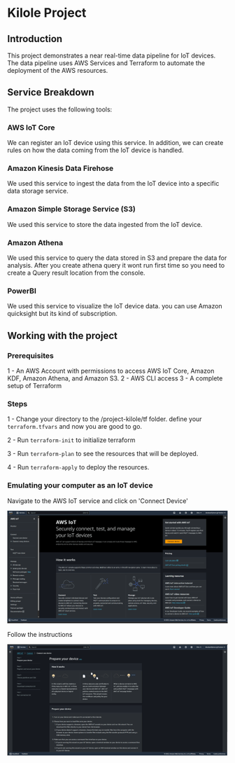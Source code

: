 # Kilole Project

## Introduction

This project demonstrates a near real-time data pipeline for IoT devices. The data pipeline uses AWS Services and Terraform to automate the deployment of the AWS resources.


## Service Breakdown

The project uses the following tools:

### AWS IoT Core

We can register an IoT device using this service. In addition, we can create rules on how the data coming from the IoT device is handled. 

### Amazon Kinesis Data Firehose

We used this service to ingest the data from the IoT device into a specific data storage service.

### Amazon Simple Storage Service (S3)

We used this service to store the data ingested from the IoT device.

### Amazon Athena

We used this service to query the data stored in S3 and prepare the data for analysis. After you create athena query it wont run first time so you need to create a Query result location from the console.

### PowerBI

We used this service to visualize the IoT device data. you can use Amazon quicksight but its kind of subscription.

## Working with the project

### Prerequisites 

1 - An AWS Account with permissions to access AWS IoT Core, Amazon KDF, Amazon Athena, and Amazon S3. 
2 - AWS CLI access
3 - A complete setup of Terraform

### Steps

1 - Change your directory to the /project-kilole/tf folder. define your `terraform.tfvars`  and now you are good to go.

2 - Run
`terraform-init` to initialize terraform

3 - Run 
`terraform-plan`
to see the resources that will be deployed.

4 - Run 
`terraform-apply`
to deploy the resources.

### Emulating your computer as an IoT device

Navigate to the AWS IoT service and click on 'Connect Device'

![AWS IoT Homepage](step1.png)

Follow the instructions

![Device registration instructions](step2.png)
